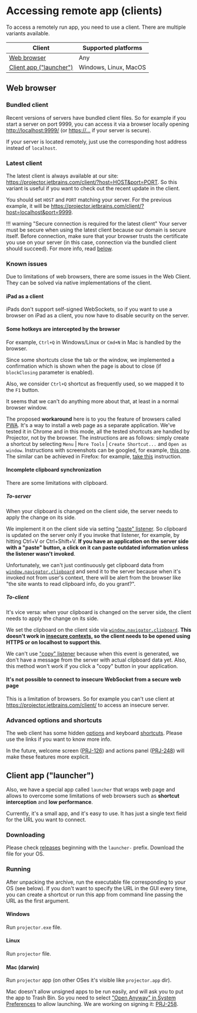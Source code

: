 # Accessing remote app (clients)

To access a remotely run app, you need to use a client. There are multiple variants available.

Client | Supported platforms
---|---
[Web browser](#web-browser) | Any
[Client app ("launcher")](#client-app-launcher) | Windows, Linux, MacOS

## Web browser

### Bundled client

Recent versions of servers have bundled client files. So for example if you start a server on port 9999, you can access it via a browser locally opening <http://localhost:9999/> (or <https://...> if your server is secure).

If your server is located remotely, just use the corresponding host address instead of `localhost`.

### Latest client

The latest client is always available at our site: <https://projector.jetbrains.com/client/?host=HOST&port=PORT>. So this variant is useful if you
want to check out the recent update in the client.

You should set `HOST` and `PORT` matching your server. For the previous example, it will
be <https://projector.jetbrains.com/client/?host=localhost&port=9999>.

!!! warning "Secure connection is required for the latest client"
Your server must be secure when using the latest client because our domain is secure itself. Before connection, make sure that your browser
trusts the certificate you use on your server (in this case, connection via the bundled client should succeed). For more info,
read [below](#its-not-possible-to-connect-to-insecure-websocket-from-a-secure-web-page).

### Known issues

Due to limitations of web browsers, there are some issues in the Web Client. They can be solved via native implementations of the client.

#### iPad as a client

iPads don't support self-signed WebSockets, so if you want to use a browser on iPad as a client, you now have to disable security on the server.

#### Some hotkeys are intercepted by the browser

For example, `Ctrl+Q` in Windows/Linux or `Cmd+N` in Mac is handled by the browser.

Since some shortcuts close the tab or the window, we implemented a confirmation which is shown when the page is about to close (if `blockClosing` parameter is enabled).

Also, we consider `Ctrl+Q` shortcut as frequently used, so we mapped it to the `F1` button.

It seems that we can't do anything more about that, at least in a normal browser window.

The proposed **workaround** here is to you the feature of browsers called [PWA](https://en.wikipedia.org/wiki/Progressive_web_application). It's a way to install a web page as a separate application. We've tested it in Chrome and in this mode, all the tested shortcuts are handled by Projector, not by the browser. The instructions are as follows: simply create a shortcut by selecting `Menu` | `More Tools` | `Create Shortcut...` and `Open as window`. Instructions with screenshots can be googled, for example, [this one](https://ccm.net/faq/9934-create-a-desktop-shortcut-on-google-chrome). The similar can be achieved in Firefox: for example, [take this](https://www.maketecheasier.com/enable-site-specific-browser-firefox/) instruction.

#### Incomplete clipboard synchronization

There are some limitations with clipboard.

##### To-server

When your clipboard is changed on the client side, the server needs to apply the change on its side.

We implement it on the client side via setting ["paste" listener](https://developer.mozilla.org/en-US/docs/Web/API/Element/paste_event). So clipboard is updated on the server only if you invoke that listener, for example, by hitting Ctrl+V or Ctrl+Shift+V. **If you have an application on the server side with a "paste" button, a click on it can paste outdated information unless the listener wasn't invoked**.

Unfortunately, we can't just continuously get clipboard data from [`window.navigator.clipboard`](https://developer.mozilla.org/en-US/docs/Web/API/Navigator/clipboard) and send it to the server because when it's invoked not from user's context, there will be alert from the browser like "the site wants to read clipboard info, do you grant?".

##### To-client

It's vice versa: when your clipboard is changed on the server side, the client needs to apply the change on its side.

We set the clipboard on the client side via [`window.navigator.clipboard`](https://developer.mozilla.org/en-US/docs/Web/API/Navigator/clipboard). **This doesn't work in [insecure contexts](https://developer.mozilla.org/en-US/docs/Web/Security/Secure_Contexts/features_restricted_to_secure_contexts), so the client needs to be opened using HTTPS or on localhost to support this**.

We can't use ["copy" listener](https://developer.mozilla.org/en-US/docs/Web/API/Element/copy_event) because when this event is generated, we don't have a message from the server with actual clipboard data yet. Also, this method won't work if you click a "copy" button in your application.

#### It's not possible to connect to insecure WebSocket from a secure web page

This is a limitation of browsers. So for example you can't use client at <https://projector.jetbrains.com/client/> to access an insecure server.

### Advanced options and shortcuts

The web client has some hidden [options](https://github.com/JetBrains/projector-client/tree/master/projector-client-web#page-parameters) and keyboard [shortcuts](https://github.com/JetBrains/projector-client/tree/master/projector-client-web#shortcuts). Please use the links if you want to know more info.

In the future, welcome screen ([PRJ-126](https://youtrack.jetbrains.com/issue/PRJ-126)) and actions panel ([PRJ-248](https://youtrack.jetbrains.com/issue/PRJ-248)) will make these features more explicit.

## Client app ("launcher")

Also, we have a special app called `launcher` that wraps web page and allows to overcome some limitations of web browsers such as **shortcut interception** and **low performance**.

Currently, it's a small app, and it's easy to use. It has just a single text field for the URL you want to connect.

### Downloading

Please check [releases](https://github.com/JetBrains/projector-client/releases) beginning with the `launcher-` prefix. Download the file for your OS.

### Running

After unpacking the archive, run the executable file corresponding to your OS (see below). If you don't want to specify the URL in the GUI every time, you can create a shortcut or run this app from command line passing the URL as the first argument.

#### Windows

Run `projector.exe` file.

#### Linux

Run `projector` file.

#### Mac (darwin)

Run `projector` app (on other OSes it's visible like `projector.app` dir).

Mac doesn't allow unsigned apps to be run easily, and will ask you to put the app to Trash Bin. So you need to select ["Open Anyway" in System Preferences](https://stackoverflow.com/a/59899342) to allow launching. We are working on signing it: [PRJ-258](https://youtrack.jetbrains.com/issue/PRJ-258).
